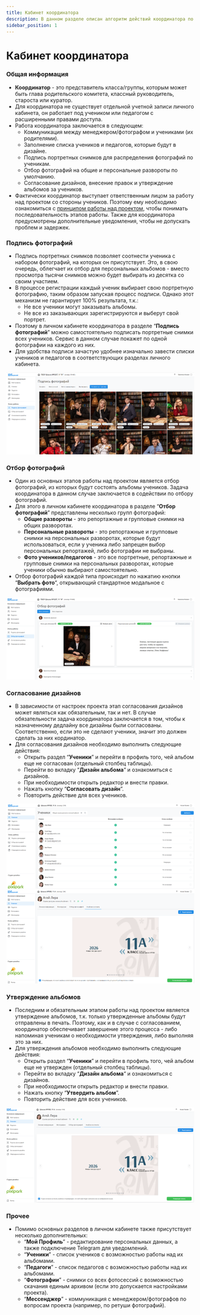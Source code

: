 ```yaml
---
title: Кабинет координатора
description: В данном разделе описан алгоритм действий координатора по подготовке альбома
sidebar_position: 1
---
```


# Кабинет координатора

### Общая информация
* __Координатор__ - это представитель класса/группы, которым может быть глава родительского комитета, классный руководитель, староста или куратор. 
* Для координатора не существует отдельной учетной записи личного кабинета, он работает под учеником или педагогом с расширенными правами доступа.
* Работа координатора заключается в следующем:
    + Коммуникация между менеджером/фотографом и учениками (их родителями).
    + Заполнение списка учеников и педагогов, которые будут в дизайне.
    + Подпись портретных снимков для распределения фотографий по ученикам.
    + Отбор фотографий на общие и персональные развороты по умолчанию. 
    + Согласование дизайнов, внесение правок и утверждение альбомов за учеников.
* Фактически координатор выступает ответственным лицом за работу над проектом со стороны учеников. Поэтому ему необходимо ознакомиться с [принципом работы над проектом](/general), чтобы понимать последовательность этапов работы. Также для координатора предусмотрены дополнительные уведомления, чтобы не допускать проблем и задержек.

### Подпись фотографий
* Подпись портретных снимков позволяет соотнести ученика с набором фотографий, на которых он присутствует. Это, в свою очередь, облегчает их отбор для персональных альбомов - вместо просмотра тысячи снимков можно будет выбирать из десятка со своим участием.
* В процессе регистрации каждый ученик выбирает свою портретную фотографию, таким образом запуская процесс подписи. Однако этот механизм не гарантирует 100% результата, т.к.:
    + Не все ученики могут заказывать альбомы.
    + Не все из заказывающих зарегистрируются и выберут свой портрет.
* Поэтому в личном кабинете координатора в разделе “__Подпись фотографий__” можно самостоятельно подписать портретные снимки всех учеников. Сервис в данном случае покажет по одной фотографии на каждого из них.
* Для удобства подписи зачастую удобнее изначально завести списки учеников и педагогов в соответствующих разделах личного кабинета.

![](../_media/general/lk-coordinator-sign-photos.png)

### Отбор фотографий
* Один из основных этапов работы над проектом является отбор фотографий, из которых будут состоять альбомы учеников. Задача координатора в данном случае заключается в содействии по отбору фотографий.
* Для этого в личном кабинете координатора в разделе “__Отбор фотографий__” представлены несколько групп фотографий:
    + __Общие развороты__ - это репортажные и групповые снимки на общих разворотах.
    + __Персональные развороты__ - это репортажные и групповые снимки на персональных разворотах, которые будут использоваться, если у ученика либо запрещен выбор персональных репортажей, либо фотографии не выбраны.
    + __Фото учеников/педагогов__ - это все портретные, репортажные и групповые снимки на персональных разворотах, которые ученики обычно выбирают самостоятельно.
* Отбор фотографий каждой типа происходит по нажатию кнопки “__Выбрать фото__“, открывающий стандартное модальное с фотографиями.

![](../_media/general/lk-coordinator-choose-photos.png)

### Согласование дизайнов   
* В зависимости от настроек проекта этап согласования дизайнов может являться как обязательным, так и нет. В случае обязательности задача координатора заключается в том, чтобы к назначенному дедлайну все дизайны были согласованы. Соответственно, если это не сделают ученики, значит это должен сделать за них кординатор.
* Для согласования дизайнов необходимо выполнить следующие действия:
    + Открыть раздел “__Ученики__” и перейти в профиль того, чей альбом еще не согласован (отдельный столбец таблицы).
    + Перейти во вкладку “__Дизайн альбома__“ и ознакомиться с дизайнов.
    + При необходимости открыть редактор и внести правки.
    + Нажать кнопку “__Согласовать дизайн__”.
    + Повторить действие для всех учеников.

![](../_media/general/lk-coordinator-coordination-photos.png)
![](../_media/general/lk-coordinator-coordination2-photos.png)

### Утверждение альбомов   
* Последним и обязательным этапом работы над проектом является утверждение альбомов, т.к. только утвержденные альбомы будут отправлены в печать. Поэтому, как и в случае с согласованием, координатор обеспечивает завершение этого процесса - либо напоминая ученикам о необходимости утверждения, либо выполняя это за них.
* Для утверждения альбомов необходимо выполнить следующие действия:
    + Открыть раздел “__Ученики__” и перейти в профиль того, чей альбом еще не утвержден (отдельный столбец таблицы).
    + Перейти во вкладку “__Дизайн альбома__“ и ознакомиться с дизайнов.
    + При необходимости открыть редактор и внести правки.
    + Нажать кнопку “__Утвердить альбом__”.
    + Повторить действие для всех учеников.

![](../_media/general/lk-coordinator-approval-photos.png)

### Прочее
* Помимо основных разделов в личном кабинете также присутствует несколько дополнительных:
    + “__Мой Профиль__” - редактирование персональных данных, а также подключение Telegram для уведомлений.
    + “__Ученики__” - список учеников с возможностью работы над их альбомами.
    + “__Педагоги__” - список педагогов с возможностью работы над их альбомами.
    + “__Фотографии__” - снимки со всех фотосессий с возможностью скачания единым архивом (если это допускается настройками проекта).
    + “__Мессенджер__” - коммуникация с менеджером/фотографов по вопросам проекта (например, по ретуши фотографий).